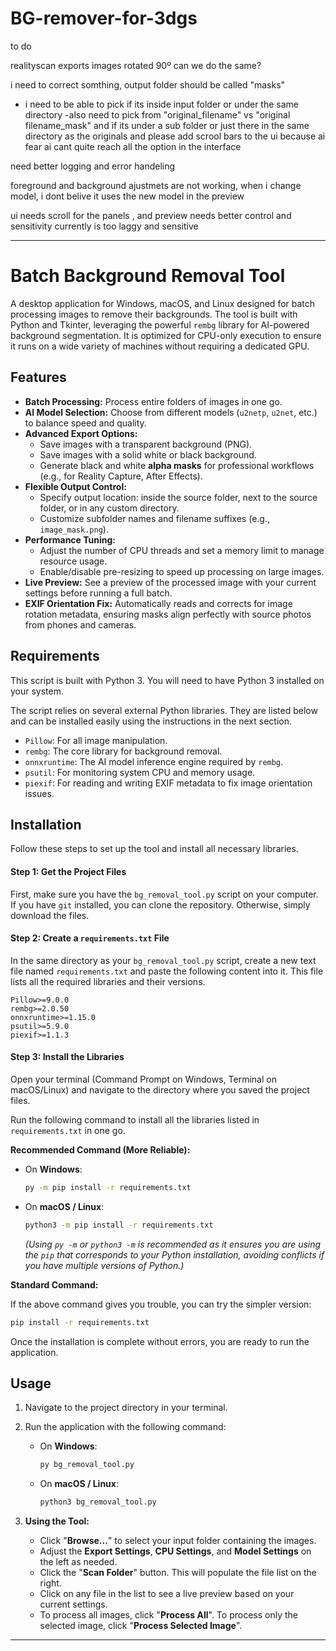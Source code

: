 # BG-remover-for-3dgs

to do

realityscan exports images rotated 90º can we do the same?

i need to correct somthing, output folder should be called "masks"
- i need to be able to pick if its inside input folder or under the same directory
-also need to pick from "original_filename" vs "original filename_mask" and if its under a sub folder or just there in the same directory as the originals
and please add scrool bars to the ui because ai fear ai cant quite reach all the option in the interface

need better logging and error handeling

foreground and background ajustmets are not working,
when i change model, i dont belive it uses the new model in the preview

ui needs scroll for the panels , 
and preview needs better control and sensitivity  currently is too laggy and sensitive


---

# Batch Background Removal Tool

A desktop application for Windows, macOS, and Linux designed for batch processing images to remove their backgrounds. The tool is built with Python and Tkinter, leveraging the powerful `rembg` library for AI-powered background segmentation. It is optimized for CPU-only execution to ensure it runs on a wide variety of machines without requiring a dedicated GPU.

## Features

*   **Batch Processing:** Process entire folders of images in one go.
*   **AI Model Selection:** Choose from different models (`u2netp`, `u2net`, etc.) to balance speed and quality.
*   **Advanced Export Options:**
    *   Save images with a transparent background (PNG).
    *   Save images with a solid white or black background.
    *   Generate black and white **alpha masks** for professional workflows (e.g., for Reality Capture, After Effects).
*   **Flexible Output Control:**
    *   Specify output location: inside the source folder, next to the source folder, or in any custom directory.
    *   Customize subfolder names and filename suffixes (e.g., `image_mask.png`).
*   **Performance Tuning:**
    *   Adjust the number of CPU threads and set a memory limit to manage resource usage.
    *   Enable/disable pre-resizing to speed up processing on large images.
*   **Live Preview:** See a preview of the processed image with your current settings before running a full batch.
*   **EXIF Orientation Fix:** Automatically reads and corrects for image rotation metadata, ensuring masks align perfectly with source photos from phones and cameras.

## Requirements

This script is built with Python 3. You will need to have Python 3 installed on your system.

The script relies on several external Python libraries. They are listed below and can be installed easily using the instructions in the next section.

*   `Pillow`: For all image manipulation.
*   `rembg`: The core library for background removal.
*   `onnxruntime`: The AI model inference engine required by `rembg`.
*   `psutil`: For monitoring system CPU and memory usage.
*   `piexif`: For reading and writing EXIF metadata to fix image orientation issues.

## Installation

Follow these steps to set up the tool and install all necessary libraries.

#### Step 1: Get the Project Files

First, make sure you have the `bg_removal_tool.py` script on your computer. If you have `git` installed, you can clone the repository. Otherwise, simply download the files.

#### Step 2: Create a `requirements.txt` File

In the same directory as your `bg_removal_tool.py` script, create a new text file named `requirements.txt` and paste the following content into it. This file lists all the required libraries and their versions.

```text
Pillow>=9.0.0
rembg>=2.0.50
onnxruntime>=1.15.0
psutil>=5.9.0
piexif>=1.1.3
```

#### Step 3: Install the Libraries

Open your terminal (Command Prompt on Windows, Terminal on macOS/Linux) and navigate to the directory where you saved the project files.

Run the following command to install all the libraries listed in `requirements.txt` in one go.

**Recommended Command (More Reliable):**

*   On **Windows**:
    ```bash
    py -m pip install -r requirements.txt
    ```

*   On **macOS / Linux**:
    ```bash
    python3 -m pip install -r requirements.txt
    ```
    *(Using `py -m` or `python3 -m` is recommended as it ensures you are using the `pip` that corresponds to your Python installation, avoiding conflicts if you have multiple versions of Python.)*

**Standard Command:**

If the above command gives you trouble, you can try the simpler version:
```bash
pip install -r requirements.txt
```

Once the installation is complete without errors, you are ready to run the application.

## Usage

1.  Navigate to the project directory in your terminal.
2.  Run the application with the following command:

    *   On **Windows**:
        ```bash
        py bg_removal_tool.py
        ```
    *   On **macOS / Linux**:
        ```bash
        python3 bg_removal_tool.py
        ```

3.  **Using the Tool:**
    *   Click "**Browse...**" to select your input folder containing the images.
    *   Adjust the **Export Settings**, **CPU Settings**, and **Model Settings** on the left as needed.
    *   Click the "**Scan Folder**" button. This will populate the file list on the right.
    *   Click on any file in the list to see a live preview based on your current settings.
    *   To process all images, click "**Process All**". To process only the selected image, click "**Process Selected Image**".

---
